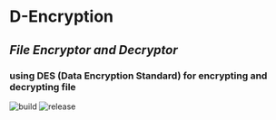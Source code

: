 # D-Encryption
## *File Encryptor and Decryptor*
### using DES (Data Encryption Standard) for encrypting and decrypting file
![build](https://github.com/elmerhd/D-Encryption/workflows/build/badge.svg?branch=master)
![release](https://github.com/elmerhd/D-Encryption/workflows/release/badge.svg)
